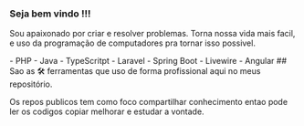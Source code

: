 ### Seja bem vindo !!!
<p>Sou apaixonado por criar e resolver problemas. Torna nossa vida mais facil, e uso da programação de computadores pra tornar isso possivel.</p>
 - PHP 
 - Java 
 - TypeScritpt 
 - Laravel 
 - Spring Boot 
 - Livewire
 - Angular
 ## Sao as 🛠 ferramentas que uso de forma profissional aqui no meus repositório.
 <p> Os repos publicos tem como foco compartilhar conhecimento entao pode ler os codigos copiar melhorar e estudar a vontade.</p>

<!--
- 🔭 I’m currently working on ...
- 🌱 I’m currently learning ...
- 👯 I’m looking to collaborate on ...
- 🤔 I’m looking for help with ...
- 💬 Ask me about ...
- 📫 How to reach me: ...
- 😄 Pronouns: ...
- ⚡ Fun fact: ...
-->
